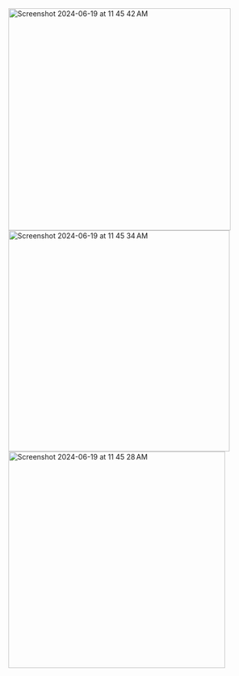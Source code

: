 <img width="440" alt="Screenshot 2024-06-19 at 11 45 42 AM" src="https://github.com/Simpson-Computer-Technologies-Research/zod__react-hook-form/assets/75189508/7bda0369-5fbc-478c-b111-52e152bbe278">
<img width="438" alt="Screenshot 2024-06-19 at 11 45 34 AM" src="https://github.com/Simpson-Computer-Technologies-Research/zod__react-hook-form/assets/75189508/e2dd9838-4852-47ac-a8a0-8e99d035453f">
<img width="429" alt="Screenshot 2024-06-19 at 11 45 28 AM" src="https://github.com/Simpson-Computer-Technologies-Research/zod__react-hook-form/assets/75189508/10717c3f-be55-4ebd-a730-bc058605dd2b">
